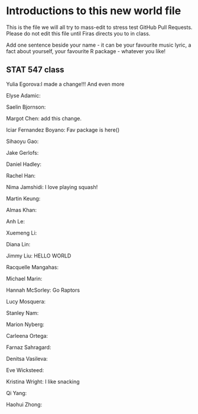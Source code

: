 # Introductions to this new world file

This is the file we will all try to mass-edit to stress test GitHub Pull Requests.
Please do not edit this file until Firas directs you to in class.

Add one sentence beside your name - it can be your favourite music lyric, a fact about yourself, your favourite R package - whatever you like!

## STAT 547 class

Yulia Egorova:I made a change!!! And even more

Elyse Adamic: 

Saelin Bjornson: 

Margot Chen: add this change.

Iciar Fernandez Boyano: Fav package is here()

Sihaoyu Gao: 

Jake Gerlofs: 

Daniel Hadley: 

Rachel Han: 

Nima Jamshidi: I love playing squash!

Martin Keung: 

Almas Khan: 

Anh Le: 

Xuemeng Li: 

Diana Lin: 

Jimmy Liu: HELLO WORLD

Racquelle Mangahas: 

Michael Marin: 

Hannah McSorley: Go Raptors 

Lucy Mosquera: 

Stanley Nam: 

Marion Nyberg: 

Carleena Ortega: 

Farnaz Sahragard: 

Denitsa Vasileva: 

Eve Wicksteed: 

Kristina Wright: I like snacking

Qi Yang: 

Haohui Zhong: 
